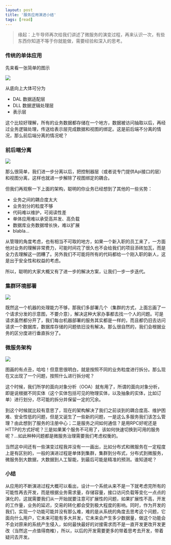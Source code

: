 ```yaml
---
layout: post
title: '服务应用演进小结'
tags: [read]
---
```


> 缘起：上午导师再次给我们讲述了微服务的演变过程，再来认识一次，有些东西你知道不等于你就能做，需要经验和深入的思考。

### 传统的单体应用

先来看一张简单的图示

![](http://image.augustrush8.com/images/ArchSimple.png)

从底向上大体可分为

- DAL  数据适配层
- DLL  数据逻辑处理层
- 表示层

这个比较好理解，所有的业务数据都存储在一个地方，数据被访问抽取以后，再经过业务逻辑处理，传送给表示层完成数据和视图的绑定。这是前后端不分离的情况，那么前后端分离的情况呢？

### 前后端分离

![](http://image.augustrush8.com/images/ArchSimple1.png)

那么很简单，我们进一步分离以后，把控制器层（或者说专门提供Api接口的层）和视图分离，这样也就进一步解除了视图绑定的耦合。

但我们再观察一下上面的架构，聪明的你业务已经想到了其他的一些劣势：

- 业务之间的耦合度太大
- 业务划分的粒度不够
- 代码难以维护，可阅读性差
- 单体应用难以承受高并发、高负载
- 数据库业务数据增长快，难以扩展
- blabla...

从管理的角度考虑，也有相当不可取的地方，如果一个新入职的员工来了，一方面他对业务的理解非常费力，可能时间花了很久也不会给我们的项目添砖加瓦，而是全力去理解这一团糟了。另外我们不可能将所有的代码都给一个刚入职的新人，这是出于安全性和权益的考虑。

所以，聪明的大家大概又有了进一步的解决方案，让我们一步一步迭代。

### 集群环境部署

![](http://image.augustrush8.com/images/Archcluster.png)

既然这一个机器的处理能力不够，那我们多部署几个（集群的方式，上面忘画了一个请求分发的示意图，不要介意），解决这种大家办事都去找一个人的问题。可是请求虽然都分开了，我们每台机器部署的服务其实都是一样的，而且都仍旧去访问请求一个数据库，数据库存储的问题依旧没有解决。那么很自然的，我们会根据业务的区分度进行垂直拆分了。

### 微服务架构

![](http://image.augustrush8.com/images/archdistributer.png)

图画的有点丑，哈哈！但意思很明白，就是按照不同的业务粒度进行拆分。那么现在又出现了一个问题，按照什么进行拆分呢？

这个时候，我们所学的面向对象分析（OOA）就有用了，所谓的面向对象分析，即是说根据不同实体（这个实体包括可见的物理实体，以及抽象的实体，比如订单）进行划分，尽可能的拆分并保留一定的冗余。

到这个时候就比较有意思了，现在的架构解决了我们之前谈到的耦合度高、维护困难、安全性低的问题，但是又诞生了一些新的问题，一是这么多服务我们该怎么管理？由此想到了服务的注册中心；二是服务之间如何通信？是用RPC好呢还是HTTP的方式好呢？三是如果某个服务不可用了，该如何快速切换到可用的服务呢？...如此种种问题都是微服务治理需要我们考虑权衡的。

当然这中间还有一些演变过程我并没有一一画出，比如分布式和微服务在一定程度上是有区别的，一般的演进过程是单体到集群，集群到分布式，分布式到微服务，微服务到大数据，大数据到人工智能，到最后可能是精准的预测。谁知道呢？

### 小结

从应用的不断演进过程大概可以看出，设计一个系统从来不是一下就考虑完所有的可能性再去开发，而是根据业务需求量，存储容量，接口访问负载等变化一点点的演化的，这就需要我们从一开始就要注意可扩展性的问题，如果扩展性不高，开发的工作量，业务的延迟，交易的转化都会受到极大程度的影响。同时，作为开发的我们，实现一个功能可能并没有那么难，难的是从系统的角度去思考这个问题，它面向什么用户，它未来可能有多大并发，它未来会产生多少数据量，做这个功能会不会对原来的系统产生侵入，如何最快最好的对接需求而不是一直开发更改开发更改（当然这一点值得商榷），所以，以后的开发需要更多的带着思考去开发，带着疑问去开发。


